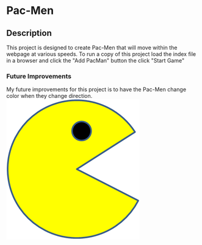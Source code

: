 # Pac-Men
## Description
This project is designed to create Pac-Men that will move within the webpage at various speeds.
To run a copy of this project load the index file in a browser and click the "Add PacMan" button the click "Start Game"
### Future Improvements
My future improvements for this project is to have the Pac-Men change color when they change direction.
<img src="pacman1.png">
